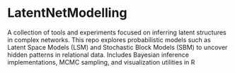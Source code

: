 # LatentNetModelling
A collection of tools and experiments focused on inferring latent structures in complex networks. This repo explores probabilistic models such as Latent Space Models (LSM) and Stochastic Block Models (SBM) to uncover hidden patterns in relational data. Includes Bayesian inference implementations, MCMC sampling, and visualization utilities in R
